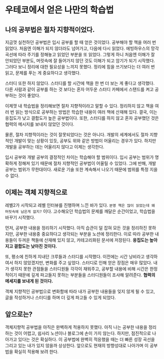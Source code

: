 # 우테코에서 얻은 나만의 학습법

## 나의 공부법은 절차 지향적이었다.

지금껏 실천하던 공부법은 입시 공부를 할 때 얻은 것이었다. 공부해야 할 책을 여러 번 읽었다. 처음엔 이해가 되지 않더라도 넘어가고, 다음에 다시 읽었다. 에빙하우스의 망각곡선에 따라 주기를 정해놓고 읽었던 부분을 또 읽었다. 그렇게 하니 처음엔 이해가 잘 안되었던 부분도, 머릿속에 잘 들어가지 않던 것도 이해가 되고 암기가 되기 시작했다. 그러다 보니 정리에 대한 필요성을 느끼지 못했다. 정리에 힘을 쓰기보다는 더 여러 번 읽고, 문제를 푸는 게 중요하다고 생각했다.

스터디 또한 하지 않았다. 스터디를 할 시간에 책을 한 번 더 보는 게 좋다고 생각했다. 다른 사람과 같이 공부를 하는 것 보다는 혼자 어두운 스터디 카페에서 스탠드를 켜고 공부하는 것이 좋았다.

이제껏 내 학습법을 정리해보면 절차 지향적이라고 말할 수 있다. 정리하지 않고 책을 여러 번 읽는 방식으로 공부하는 방법은 학습한 내용이 여러 책에 산재해 있다. 결국, 이는 응집도가 낮고 결합도가 높은 공부법이다. 또한, 스터디를 하지 않고 혼자 공부했던 것은 협력의 메시지를 보내지 않았던 것이다.

물론, 절차 지향적이라는 것이 잘못되었다는 것은 아니다. 개발의 세계에서도 절차 지향적인 개발이 맞는 상황이 있듯, 공부도 위와 같은 방법이 어울리는 경우가 있다. 하지만 개발을 공부하는 데는 어울리지 않다고 이제는 생각한다. 

입시 공부와 개발 공부의 결정적인 차이는 학습해야 할 범위이다. 입시 공부는 범위가 명확하게 정해져 있기 때문에 절차 지향적인 공부법이 어울릴 수 있었다. 그에 반해, 개발 공부는 범위가 무한대이다. 새로운 기술 또한 계속해서 나오기 때문에 범위를 특정 지을 수 없다.

## 이제는 객체 지향적으로

레벨2가 시작되고 레벨 인터뷰를 진행하며 느낀 바가 있다. `분명 책은 많이 읽었는데 왜 머릿속에 남은게 없지?` 이다. 고수해오던 학습법의 문제를 깨달은 순간이었고, 학습법을 바꾸기 시작했다.

먼저, 공부한 내용을 정리하기 시작했다. 아직 습관이 덜 잡혀 모든 것을 정리하진 못하지만, 공부한 내용중 중요하다고 생각되는 부분을 노션에 정리한다. 이로 따라 공부한 내용들이 두꺼운 책들에 산재해 있지 않고, 카테고리화된 문서에 저장된다. **응집도는 높아지고 결합도는 낮아진 것이다.**

또, 평소에 친하게 지내던 크루들과 스터디를 시작했다. 이전에는 시간 낭비라고 생각하여서 하지 않았겠지만, 변화를 주고 싶었다. 스터디로 인해 얻은 장점은 매우 많았다. 내가 생각지 못한 관점들을 스터디원들 각각이 채워주고, 공부할 내용에 비해 시간은 한정적이기 때문에 깊게 파고들지 못하는 부분들을 스터디원들이 조사해 알려준다. **협력의 메세지를 보내게 된 것이다.**

객체 지향적인 공부법으로 변화함에 따라 내가 공부한 내용들을 잊지 않게 될 수 있고, 글을 작성하거나 스터디를 하며 더 깊게 파고들 수 있게 되었다.

## 앞으로는?

객체지향적 공부법을 아직은 완벽하게 적용하지 못했다. 아직 나는 공부한 내용을 정리하는 것이 어렵고, 쉽사리 노션이나 블로그에 손이 가지 않는다. 하지만, 점진적으로 나아가고 있다는 것은 확실하다. 이 공부법에 완벽히 적응했을 때는 더 빠른 성장 곡선을 그리고 있는 내가 있지 않을까 상상한다. 앞으로도 현재의 방향성대로 나아가며 이 공부법을 확실히 적용해 보려 한다.
